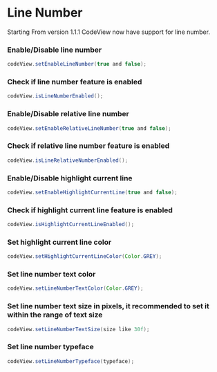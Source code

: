 # Line Number

Starting From version 1.1.1 CodeView now have support for line number.

### Enable/Disable line number

``` java
codeView.setEnableLineNumber(true and false);
```

### Check if line number feature is enabled

``` java
codeView.isLineNumberEnabled();
```

### Enable/Disable relative line number

``` java
codeView.setEnableRelativeLineNumber(true and false);
```

### Check if relative line number feature is enabled

``` java
codeView.isLineRelativeNumberEnabled();
```

### Enable/Disable highlight current line

``` java
codeView.setEnableHighlightCurrentLine(true and false);
```

### Check if highlight current line feature is enabled

``` java
codeView.isHighlightCurrentLineEnabled();
```

### Set highlight current line color

``` java
codeView.setHighlightCurrentLineColor(Color.GREY);
```

### Set line number text color

``` java
codeView.setLineNumberTextColor(Color.GREY);
```

### Set line number text size in pixels, it recommended to set it within the range of text size

``` java
codeView.setLineNumberTextSize(size like 30f);
```

### Set line number typeface

``` java
codeView.setLineNumberTypeface(typeface);
```
